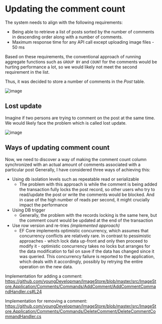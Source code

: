 # Updating the comment count

The system needs to align with the following requirements:

- Being able to retrieve a list of posts sorted by the number of comments in descending order along with a number of comments. 
- Maximum response time for any API call except uploading image files - 50 ms

Based on these requirements, the conventional approach of running aggregate functions such as `GROUP BY` and `COUNT` for the comments would be hurting performance a lot, so we would likely not meet the second requirement in the list.

Thus, it was decided to store a number of comments in the *Post* table.

![image](https://github.com/youngDevelopman/ImageStore/assets/31933374/51f1dd51-6877-4775-8fda-1f23de6b7b5a)



## Lost update

Imagine if two persons are trying to comment on the post at the same time. We would likely face the problem which is called lost update.

![image](https://github.com/youngDevelopman/ImageStore/assets/31933374/b66e6f59-49a2-43fc-9b52-93a7600a7992)


## Ways of updating comment count

Now, we need to discover a way of making the comment count column synchronized with an actual amount of comments associated with a particular post
Generally, I have considered three ways of achieving this:
- Using db isolation levels such as repeatable read or serializable
  - The problem with this approach is while the comment is being added the transaction fully locks the post record, so other users who try to read/update the post or write the comments would be blocked. And in case of the high number of reads per second, it might crucially impact the performance
- Using DB trigger
  - Generally, the problem with the records locking is the same here, but the comment count would be updated at the end of the transaction
- Use row version and re-tries *(implemented approach)*
   - EF Core implements optimistic concurrency, which assumes that concurrency conflicts are relatively rare. In contrast to pessimistic approaches - which lock data up-front and only then proceed to modify it - optimistic concurrency takes no locks but arranges for the data modification to fail on save if the data has changed since it was queried. This concurrency failure is reported to the application, which deals with it accordingly, possibly by retrying the entire operation on the new data.
 

Implementation for adding a comment: https://github.com/youngDevelopman/ImageStore/blob/master/src/ImageStore.Application/Comments/Commands/AddComment/AddCommentCommandHandler.cs#L24

Implementation for removing a comment: https://github.com/youngDevelopman/ImageStore/blob/master/src/ImageStore.Application/Comments/Commands/DeleteComment/DeleteCommentCommandHandler.cs


